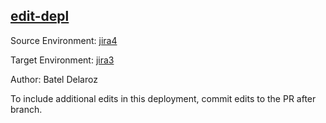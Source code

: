 ## [edit-depl](http://localhost:8080/orgs/b556ae85-1b83-4863-856d-d62c0eee061e/envs/83c22975-9bdb-4c85-830f-c3e9f9f5ccc8/deployments/538926ad-3815-49f3-9e5d-abe0e26946c3)

Source Environment: [jira4](http://localhost:8080/orgs/b556ae85-1b83-4863-856d-d62c0eee061e/envs/e08b1237-908f-4771-9c5b-f75c64acb267) 

Target Environment: [jira3](http://localhost:8080/orgs/b556ae85-1b83-4863-856d-d62c0eee061e/envs/83c22975-9bdb-4c85-830f-c3e9f9f5ccc8) 

Author: Batel Delaroz

To include additional edits in this deployment, commit edits to the PR after branch.
